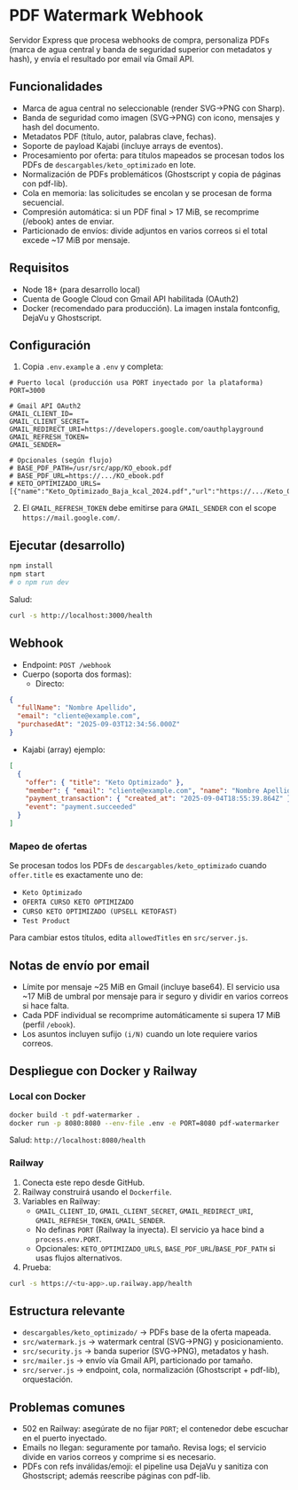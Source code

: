 # PDF Watermark Webhook

Servidor Express que procesa webhooks de compra, personaliza PDFs (marca de agua central y banda de seguridad superior con metadatos y hash), y envía el resultado por email vía Gmail API.

## Funcionalidades
- Marca de agua central no seleccionable (render SVG→PNG con Sharp).
- Banda de seguridad como imagen (SVG→PNG) con icono, mensajes y hash del documento.
- Metadatos PDF (título, autor, palabras clave, fechas).
- Soporte de payload Kajabi (incluye arrays de eventos).
- Procesamiento por oferta: para títulos mapeados se procesan todos los PDFs de `descargables/keto_optimizado` en lote.
- Normalización de PDFs problemáticos (Ghostscript y copia de páginas con pdf-lib).
- Cola en memoria: las solicitudes se encolan y se procesan de forma secuencial.
- Compresión automática: si un PDF final > 17 MiB, se recomprime (/ebook) antes de enviar.
- Particionado de envíos: divide adjuntos en varios correos si el total excede ~17 MiB por mensaje.

## Requisitos
- Node 18+ (para desarrollo local)
- Cuenta de Google Cloud con Gmail API habilitada (OAuth2)
- Docker (recomendado para producción). La imagen instala fontconfig, DejaVu y Ghostscript.

## Configuración
1) Copia `.env.example` a `.env` y completa:
```
# Puerto local (producción usa PORT inyectado por la plataforma)
PORT=3000

# Gmail API OAuth2
GMAIL_CLIENT_ID=
GMAIL_CLIENT_SECRET=
GMAIL_REDIRECT_URI=https://developers.google.com/oauthplayground
GMAIL_REFRESH_TOKEN=
GMAIL_SENDER=

# Opcionales (según flujo)
# BASE_PDF_PATH=/usr/src/app/KO_ebook.pdf
# BASE_PDF_URL=https://.../KO_ebook.pdf
# KETO_OPTIMIZADO_URLS=[{"name":"Keto_Optimizado_Baja_kcal_2024.pdf","url":"https://.../Keto_Optimizado_Baja_kcal_2024.pdf"}]
```
2) El `GMAIL_REFRESH_TOKEN` debe emitirse para `GMAIL_SENDER` con el scope `https://mail.google.com/`.

## Ejecutar (desarrollo)
```bash
npm install
npm start
# o npm run dev
```

Salud:
```bash
curl -s http://localhost:3000/health
```

## Webhook
- Endpoint: `POST /webhook`
- Cuerpo (soporta dos formas):
  - Directo:
```json
{
  "fullName": "Nombre Apellido",
  "email": "cliente@example.com",
  "purchasedAt": "2025-09-03T12:34:56.000Z"
}
```
  - Kajabi (array) ejemplo:
```json
[
  {
    "offer": { "title": "Keto Optimizado" },
    "member": { "email": "cliente@example.com", "name": "Nombre Apellido" },
    "payment_transaction": { "created_at": "2025-09-04T18:55:39.864Z" },
    "event": "payment.succeeded"
  }
]
```

### Mapeo de ofertas
Se procesan todos los PDFs de `descargables/keto_optimizado` cuando `offer.title` es exactamente uno de:
- `Keto Optimizado`
- `OFERTA CURSO KETO OPTIMIZADO`
- `CURSO KETO OPTIMIZADO (UPSELL KETOFAST)`
- `Test Product`

Para cambiar estos títulos, edita `allowedTitles` en `src/server.js`.

## Notas de envío por email
- Límite por mensaje ~25 MiB en Gmail (incluye base64). El servicio usa ~17 MiB de umbral por mensaje para ir seguro y dividir en varios correos si hace falta.
- Cada PDF individual se recomprime automáticamente si supera 17 MiB (perfil `/ebook`).
- Los asuntos incluyen sufijo `(i/N)` cuando un lote requiere varios correos.

## Despliegue con Docker y Railway

### Local con Docker
```bash
docker build -t pdf-watermarker .
docker run -p 8080:8080 --env-file .env -e PORT=8080 pdf-watermarker
```
Salud: `http://localhost:8080/health`

### Railway
1. Conecta este repo desde GitHub.
2. Railway construirá usando el `Dockerfile`.
3. Variables en Railway:
   - `GMAIL_CLIENT_ID`, `GMAIL_CLIENT_SECRET`, `GMAIL_REDIRECT_URI`, `GMAIL_REFRESH_TOKEN`, `GMAIL_SENDER`.
   - No definas `PORT` (Railway la inyecta). El servicio ya hace bind a `process.env.PORT`.
   - Opcionales: `KETO_OPTIMIZADO_URLS`, `BASE_PDF_URL`/`BASE_PDF_PATH` si usas flujos alternativos.
4. Prueba:
```bash
curl -s https://<tu-app>.up.railway.app/health
```

## Estructura relevante
- `descargables/keto_optimizado/` → PDFs base de la oferta mapeada.
- `src/watermark.js` → watermark central (SVG→PNG) y posicionamiento.
- `src/security.js` → banda superior (SVG→PNG), metadatos y hash.
- `src/mailer.js` → envío vía Gmail API, particionado por tamaño.
- `src/server.js` → endpoint, cola, normalización (Ghostscript + pdf-lib), orquestación.

## Problemas comunes
- 502 en Railway: asegúrate de no fijar `PORT`; el contenedor debe escuchar en el puerto inyectado.
- Emails no llegan: seguramente por tamaño. Revisa logs; el servicio divide en varios correos y comprime si es necesario.
- PDFs con refs inválidas/emoji: el pipeline usa DejaVu y sanitiza con Ghostscript; además reescribe páginas con pdf-lib.
